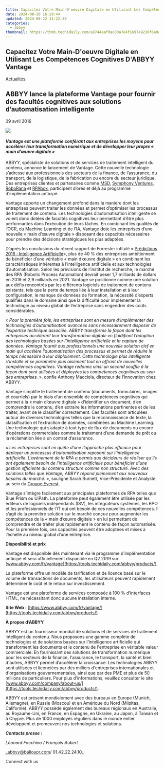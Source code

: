 ```yaml
---
title: Capacitez Votre Main-D'oeuvre Digitale en Utilisant Les Compétences Cognitives D'ABBYY Vantage
date: 2024-08-20 16:29:44
updated: 2024-08-22 11:22:39
categories:
  - abbyy
thumbnail: https://thmb.techidaily.com/a9744aafdac80a7e4f169749236f6a9a3444533f48662a5ae5f051ec41bdae27.jpg
---
```


## Capacitez Votre Main-D'oeuvre Digitale en Utilisant Les Compétences Cognitives D'ABBYY Vantage

[Actualités](https://tools.techidaily.com/abbyy/products/)

## ABBYY lance la plateforme Vantage pour fournir des facultés cognitives aux solutions d’automatisation intelligente

09 avril 2019

![](https://content.abbyy.com/-/media/project/abbyy/abbyy/branchtemplates/shutterstock_1272462163_1296-x-729.jpg?h=729&iar=0&w=1296)

#### _Vantage est une plateforme conférant aux entreprises les moyens pour accélérer leur transformation numérique et de développer leur propre « main d’œuvre digitale »_

  
ABBYY, spécialiste de solutions et de services de traitement intelligent du contenu, annonce le lancement de Vantage. Cette nouvelle technologie s’adresse aux professionnels des secteurs de la finance, de l’assurance, du transport, de la logistique, de la fabrication ou encore du secteur juridique. Des entreprises clientes et partenaires comme [MSD](http://www.msd.com/ "MSD"), [Symphony Ventures](https://www.symphonyhq.com/ "Symphony Ventures"), [RoboRana](https://roborana.be/en "RoboRana") et [RPAbox](https://www.rpabox.com/ "RPAbox"), participent d’ores et déjà au programme d’implémentation anticipé.

Vantage apporte un changement profond dans la manière dont les entreprises peuvent traiter les données et permet d’optimiser les processus de traitement de contenu. Les technologies d’automatisation intelligente se voient donc dotées de facultés cognitives leur permettant d’être plus performantes dans l’exécution de leurs tâches. En combinant les qualités de l’OCR, du Machine Learning et de l’IA, Vantage dote les entreprises d’une nouvelle « main d’œuvre digitale » disposant des capacités nécessaires pour prendre des décisions stratégiques les plus adaptées.

D’après les conclusions du récent rapport de Forrester intitulé « [Prédictions 2019 : Intelligence Artificielle](https://www.forrester.com/report/Predictions+2019+Artificial+Intelligence/-/E-RES144617 "rapport de Forrester intitulé")», plus de 40 % des entreprises ambitionnent de bénéficier d’une véritable « main d’œuvre digitale » en combinant les caractéristiques inhérentes à l’intelligence artificielle et aux technologies d’automatisation. Selon les prévisions de l’institut de recherche, le marché des RPA (Robotic Process Automation) devrait peser 1,7 milliards de dollars en 2019 et 2,9 milliards en 2021\. Vantage se positionne comme une solution aux défis rencontrés par les différents logiciels de traitement de contenu existants, tels que la perte de temps liée à leur installation et à leur configuration, le manque de données de formation, la nécessité d’experts qualifiés dans le domaine ainsi que la difficulté pour implémenter la technologie au niveau global de l’entreprise sans engendrer des coûts considérables.

« _Pour la première fois, les entreprises sont en mesure d’implémenter des technologies d’automatisation avancées sans nécessairement disposer de l’expertise technique associée. ABBYY transforme la façon dont les entreprises accélèrent leur transformation digitale en fluidifiant l’adoption des technologies basées sur l’intelligence artificielle et la capture de données. Vantage fournit aux professionnels une nouvelle solution clef en main qui accélère l’automatisation des processus et permet de réduire le temps nécessaire à leur déploiement. Cette technologie plus intelligente s’installe et se paramètre plus aisément tout en offrant de nouvelles compétences cognitives. Vantage redonne ainsi un second souffle à la façon dont sont utilisées et déployées les compétences cognitives au sein des entreprises._ », confie Anthony Macciola, directeur de l’innovation chez ABBYY.

Vantage simplifie le traitement de contenu (documents, formulaires, images et courriels) par le biais d’un ensemble de compétences cognitives qui permet à la « main d’œuvre digitale » d’identifier un document, d’en comprendre le contenu, d’en extraire les informations pertinentes et de les traiter, avant de le classifier correctement. Ces facultés sont articulées autour de diverses technologies telles que la reconnaissance de texte, la classification et l’extraction de données, combinées au Machine Learning. Une technologie qui s’adapte à tout type de flux de documents ou encore d’opérations commerciales comme le traitement d’une demande de prêt ou la réclamation liée à un contrat d’assurance.

« _Les entreprises sont en quête d’une l’approche plus efficace pour déployer un processus d’automatisation reposant sur l’intelligence artificielle_. _L’avènement de la RPA a permis aux décideurs de réaliser qu’ils ont également besoin de l’intelligence artificielle pour bénéficier d’une gestion efficiente du contenu structuré comme non structuré. Avec des solutions telles que Vantage, ABBYY répond pleinement aux nouveaux besoins du marché_. », souligne Sarah Burnett, Vice-Présidente et Analyste au sein du [Groupe Everest](https://www.everestgrp.com/automating-content-centric-processes-ai-technology/ "Groupe Everest").

Vantage s’intègre facilement aux principales plateformes de RPA telles que Blue Prism ou UiPath. La plateforme peut également être utilisée par les éditeurs de logiciels indépendants (ISV), les intégrateurs systèmes, les BPO et les professionnels de l’IT qui ont besoin de ces nouvelles compétences. Il s’agit de la première solution sur le marché conçue pour augmenter les compétences de la « main d’œuvre digitale » en lui permettant de comprendre et de traiter plus rapidement le contenu de façon automatisée. Pour la première fois, ces capacités peuvent être adoptées et mises à l’échelle au niveau global d’une entreprise.

  
**Disponibilité et prix**

Vantage est disponible dès maintenant via le programme d’implémentation anticipé et sera officiellement disponible en Q2 2019 sur [www.abbyy.com/fr/vantage](https://tools.techidaily.com/abbyy/products/).

La plateforme offre un modèle de tarification et de licence basé sur le volume de transactions de documents, les utilisateurs peuvent rapidement déterminer le coût et le retour sur investissement.

Vantage est une plateforme de services composée à 100 % d'interfaces HTML, ne nécessitant donc aucune installation interne.

**Site Web** : [https://www.abbyy.com/fr/vantage/](https://tools.techidaily.com/abbyy/products/)

  
**À propos d’ABBYY**

ABBYY est un fournisseur mondial de solutions et de services de traitement intelligent du contenu. Nous proposons une gamme complète de technologies et de solutions basées sur l'intelligence artificielle qui transforment les documents et le contenu de l'entreprise en véritable valeur commerciale. En fournissant des solutions de transformation numérique pour les secteurs de la finance, l'assurance, le transport, la santé et bien d'autres, ABBYY permet d’accélérer la croissance. Les technologies ABBYY sont utilisées et licenciées par des milliers d'entreprises internationales et d'organisations gouvernementales, ainsi que par des PME et plus de 50 millions de particuliers. Pour plus d'informations, veuillez consulter le site [www.abbyy.com/company/about-us/](https://tools.techidaily.com/abbyy/products/).

ABBYY est présent mondialement avec des bureaux en Europe (Munich, Allemagne), en Russie (Moscou) et en Amérique du Nord (Milpitas, Californie). ABBYY possède également des bureaux régionaux en Australie, au Royaume-Uni, en France, en Espagne, en Ukraine, au Japon, à Taiwan et à Chypre. Plus de 1000 employés réguliers dans le monde entier développent et promeuvent nos technologies et solutions.

  
**_Contacts presse :_**

_Léonard Facchino / François Aubert_

_abbyy@balloupr.com/ 01.42.22.24.10_ 
  
  
Connect with us

<ins class="adsbygoogle"
     style="display:block"
     data-ad-format="autorelaxed"
     data-ad-client="ca-pub-7571918770474297"
     data-ad-slot="1223367746"></ins>



<ins class="adsbygoogle"
     style="display:block"
     data-ad-client="ca-pub-7571918770474297"
     data-ad-slot="8358498916"
     data-ad-format="auto"
     data-full-width-responsive="true"></ins>
